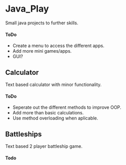 # Java_Play
Small java projects to further skills.

#### ToDo

- Create a menu to access the different apps.
- Add more mini games/apps.
- GUI?

## Calculator

Text based calculator with minor functionality.

#### ToDo

- Seperate out the different methods to improve OOP.
- Add more than basic calculations.
- Use method overloading when aplicable.

## Battleships

Text based 2 player battleship game.

#### Todo
